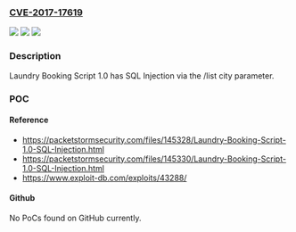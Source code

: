 ### [CVE-2017-17619](https://cve.mitre.org/cgi-bin/cvename.cgi?name=CVE-2017-17619)
![](https://img.shields.io/static/v1?label=Product&message=n%2Fa&color=blue)
![](https://img.shields.io/static/v1?label=Version&message=n%2Fa&color=blue)
![](https://img.shields.io/static/v1?label=Vulnerability&message=n%2Fa&color=brighgreen)

### Description

Laundry Booking Script 1.0 has SQL Injection via the /list city parameter.

### POC

#### Reference
- https://packetstormsecurity.com/files/145328/Laundry-Booking-Script-1.0-SQL-Injection.html
- https://packetstormsecurity.com/files/145330/Laundry-Booking-Script-1.0-SQL-Injection.html
- https://www.exploit-db.com/exploits/43288/

#### Github
No PoCs found on GitHub currently.

